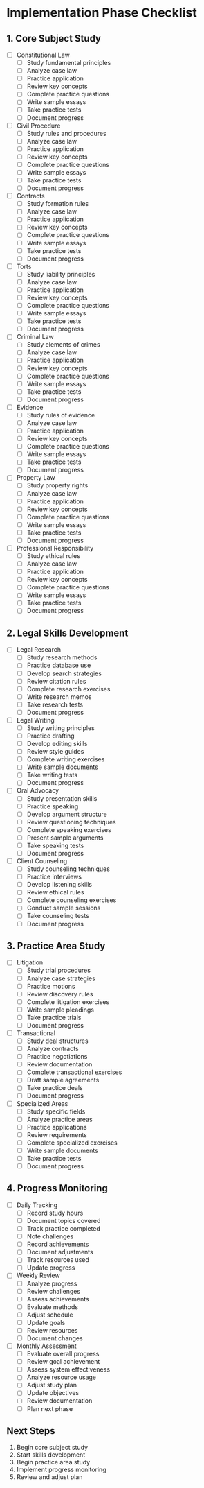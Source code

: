 # Implementation Phase Checklist

## 1. Core Subject Study
- [ ] Constitutional Law
  - [ ] Study fundamental principles
  - [ ] Analyze case law
  - [ ] Practice application
  - [ ] Review key concepts
  - [ ] Complete practice questions
  - [ ] Write sample essays
  - [ ] Take practice tests
  - [ ] Document progress

- [ ] Civil Procedure
  - [ ] Study rules and procedures
  - [ ] Analyze case law
  - [ ] Practice application
  - [ ] Review key concepts
  - [ ] Complete practice questions
  - [ ] Write sample essays
  - [ ] Take practice tests
  - [ ] Document progress

- [ ] Contracts
  - [ ] Study formation rules
  - [ ] Analyze case law
  - [ ] Practice application
  - [ ] Review key concepts
  - [ ] Complete practice questions
  - [ ] Write sample essays
  - [ ] Take practice tests
  - [ ] Document progress

- [ ] Torts
  - [ ] Study liability principles
  - [ ] Analyze case law
  - [ ] Practice application
  - [ ] Review key concepts
  - [ ] Complete practice questions
  - [ ] Write sample essays
  - [ ] Take practice tests
  - [ ] Document progress

- [ ] Criminal Law
  - [ ] Study elements of crimes
  - [ ] Analyze case law
  - [ ] Practice application
  - [ ] Review key concepts
  - [ ] Complete practice questions
  - [ ] Write sample essays
  - [ ] Take practice tests
  - [ ] Document progress

- [ ] Evidence
  - [ ] Study rules of evidence
  - [ ] Analyze case law
  - [ ] Practice application
  - [ ] Review key concepts
  - [ ] Complete practice questions
  - [ ] Write sample essays
  - [ ] Take practice tests
  - [ ] Document progress

- [ ] Property Law
  - [ ] Study property rights
  - [ ] Analyze case law
  - [ ] Practice application
  - [ ] Review key concepts
  - [ ] Complete practice questions
  - [ ] Write sample essays
  - [ ] Take practice tests
  - [ ] Document progress

- [ ] Professional Responsibility
  - [ ] Study ethical rules
  - [ ] Analyze case law
  - [ ] Practice application
  - [ ] Review key concepts
  - [ ] Complete practice questions
  - [ ] Write sample essays
  - [ ] Take practice tests
  - [ ] Document progress

## 2. Legal Skills Development
- [ ] Legal Research
  - [ ] Study research methods
  - [ ] Practice database use
  - [ ] Develop search strategies
  - [ ] Review citation rules
  - [ ] Complete research exercises
  - [ ] Write research memos
  - [ ] Take research tests
  - [ ] Document progress

- [ ] Legal Writing
  - [ ] Study writing principles
  - [ ] Practice drafting
  - [ ] Develop editing skills
  - [ ] Review style guides
  - [ ] Complete writing exercises
  - [ ] Write sample documents
  - [ ] Take writing tests
  - [ ] Document progress

- [ ] Oral Advocacy
  - [ ] Study presentation skills
  - [ ] Practice speaking
  - [ ] Develop argument structure
  - [ ] Review questioning techniques
  - [ ] Complete speaking exercises
  - [ ] Present sample arguments
  - [ ] Take speaking tests
  - [ ] Document progress

- [ ] Client Counseling
  - [ ] Study counseling techniques
  - [ ] Practice interviews
  - [ ] Develop listening skills
  - [ ] Review ethical rules
  - [ ] Complete counseling exercises
  - [ ] Conduct sample sessions
  - [ ] Take counseling tests
  - [ ] Document progress

## 3. Practice Area Study
- [ ] Litigation
  - [ ] Study trial procedures
  - [ ] Analyze case strategies
  - [ ] Practice motions
  - [ ] Review discovery rules
  - [ ] Complete litigation exercises
  - [ ] Write sample pleadings
  - [ ] Take practice trials
  - [ ] Document progress

- [ ] Transactional
  - [ ] Study deal structures
  - [ ] Analyze contracts
  - [ ] Practice negotiations
  - [ ] Review documentation
  - [ ] Complete transactional exercises
  - [ ] Draft sample agreements
  - [ ] Take practice deals
  - [ ] Document progress

- [ ] Specialized Areas
  - [ ] Study specific fields
  - [ ] Analyze practice areas
  - [ ] Practice applications
  - [ ] Review requirements
  - [ ] Complete specialized exercises
  - [ ] Write sample documents
  - [ ] Take practice tests
  - [ ] Document progress

## 4. Progress Monitoring
- [ ] Daily Tracking
  - [ ] Record study hours
  - [ ] Document topics covered
  - [ ] Track practice completed
  - [ ] Note challenges
  - [ ] Record achievements
  - [ ] Document adjustments
  - [ ] Track resources used
  - [ ] Update progress

- [ ] Weekly Review
  - [ ] Analyze progress
  - [ ] Review challenges
  - [ ] Assess achievements
  - [ ] Evaluate methods
  - [ ] Adjust schedule
  - [ ] Update goals
  - [ ] Review resources
  - [ ] Document changes

- [ ] Monthly Assessment
  - [ ] Evaluate overall progress
  - [ ] Review goal achievement
  - [ ] Assess system effectiveness
  - [ ] Analyze resource usage
  - [ ] Adjust study plan
  - [ ] Update objectives
  - [ ] Review documentation
  - [ ] Plan next phase

## Next Steps
1. Begin core subject study
2. Start skills development
3. Begin practice area study
4. Implement progress monitoring
5. Review and adjust plan 